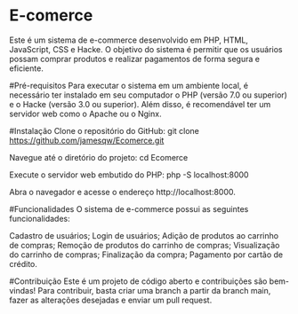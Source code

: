 # E-comerce

Este é um sistema de e-commerce desenvolvido em PHP, HTML, JavaScript, CSS e Hacke. O objetivo do sistema é permitir que os usuários possam comprar produtos e realizar pagamentos de forma segura e eficiente.

#Pré-requisitos
Para executar o sistema em um ambiente local, é necessário ter instalado em seu computador o PHP (versão 7.0 ou superior) e o Hacke (versão 3.0 ou superior). Além disso, é recomendável ter um servidor web como o Apache ou o Nginx.

#Instalação
Clone o repositório do GitHub:
git clone https://github.com/jamesqw/Ecomerce.git

Navegue até o diretório do projeto:
cd Ecomerce

Execute o servidor web embutido do PHP:
php -S localhost:8000

Abra o navegador e acesse o endereço http://localhost:8000.

#Funcionalidades
O sistema de e-commerce possui as seguintes funcionalidades:

Cadastro de usuários;
Login de usuários;
Adição de produtos ao carrinho de compras;
Remoção de produtos do carrinho de compras;
Visualização do carrinho de compras;
Finalização da compra;
Pagamento por cartão de crédito.

#Contribuição
Este é um projeto de código aberto e contribuições são bem-vindas! Para contribuir, basta criar uma branch a partir da branch main, fazer as alterações desejadas e enviar um pull request.


